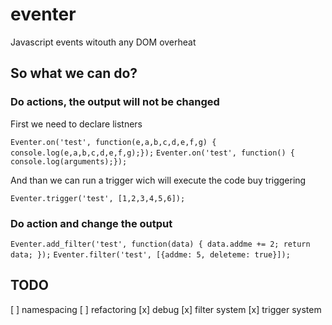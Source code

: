 # eventer
Javascript events witouth any DOM overheat

## So what we can do?


### Do actions, the output will not be changed
First we need to declare listners

`Eventer.on('test', function(e,a,b,c,d,e,f,g) { console.log(e,a,b,c,d,e,f,g);});`
`Eventer.on('test', function() { console.log(arguments);});`

And than we can run a trigger wich will execute the code buy triggering

`Eventer.trigger('test', [1,2,3,4,5,6]);`


     
### Do action and change the output
`Eventer.add_filter('test', function(data) { data.addme += 2; return data; });`
`Eventer.filter('test', [{addme: 5, deleteme: true}]);`


## TODO
[ ] namespacing
[ ] refactoring
[x] debug
[x] filter system
[x] trigger system
